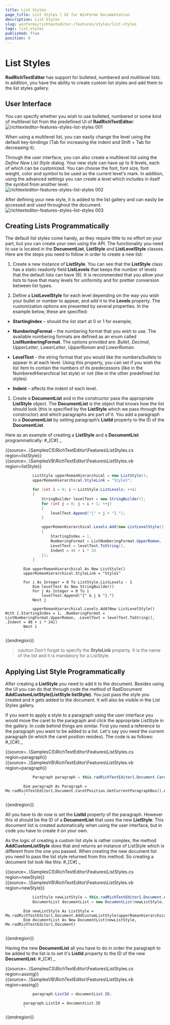 ```yaml
---
title: List Styles
page_title: List Styles | UI for WinForms Documentation
description: List Styles
slug: winforms/richtexteditor-/features/styles/list-styles
tags: list,styles
published: True
position: 0
---
```


# List Styles



__RadRichTextEditor__ has support for bulleted, numbered and multilevel lists. In addition, you have
        the ability to create custom list styles and add them to the list styles gallery.
      

## User Interface

You can specify whether you wish to use bulleted, numbered or some kind of multilevel list from the predefined UI
          of __RadRichTextEditor__:
        ![richtexteditor-features-styles-list-styles 001](images/richtexteditor-features-styles-list-styles001.png)

When using a multilevel list, you can easily change the level using the default key-bindings (Tab for increasing
          the indent and Shift + Tab for decreasing it).
        

Through the user interface, you can also create a multilevel list using the *Define New List Style*
          dialog. Your new style can have up to 9 levels, each of which can be customized. You can choose the font, font size, font
          weight, color and symbol to be used as the current level's mark. In addition, using the advanced settings you can
          create a level which includes in itself the symbol from another level.
        ![richtexteditor-features-styles-list-styles 002](images/richtexteditor-features-styles-list-styles002.png)

After defining your new style, it is added to the list gallery and can easily be accessed and used throughout the
          document.
        ![richtexteditor-features-styles-list-styles 003](images/richtexteditor-features-styles-list-styles003.png)

## Creating Lists Programmatically

The default list styles come handy, as they require little to no effort on your part, but you can create your own
          using the API. The functionality you need to use is located in the __DocumentList__, __ListStyle__ and __ListLevelStyle__ classes. Here are the steps you need to follow in order to create
          a new list:
        

1. Create a new instance of __ListStyle__. You can see that the __ListStyle__
              class has a static readonly field __ListLevels__ that keeps the number of levels that the default lists
              can have (9). It is recommended that you allow your lists to have that many levels for uniformity and for prettier conversion
              between list types.
            

1. Define a __ListLevelStyle__ for each level depending on the way you wish your bullet or number
              to appear, and add it to the __Levels__ property. The customization options are presented by several
              properties. In the example below, these are specified:
            

* __StartingIndex__ – should the list start at 0 or 1 for example;
                

* __NumberingFormat__ – the numbering format that you wish to use. The available
                  numbering formats are defined as an enum called __ListNumberingFormat__. The options provided
                  are: *Bullet*, *Decimal*, *UpperLetter*,
                  *LowerLetter*, *UpperRoman* and *LowerRoman*.
                

* __LevelText__ - the string format that you would like the numbers/bullets to appear in at
                  each level. Using this property, you can set if you wish the list item to contain the numbers of its predecessors (like
                  in the NumberedHierarchical list style) or not (like in the other predefined list styles)
                

* __Indent__ – affects the indent of each level.
                

1. Create a __DocumentList__ and in the constructor pass the appropriate __ListStyle__
              object. The __DocumentList__ is the object that knows how the list should look (this is specified by the
              __ListStyle__ which we pass through the constructor) and which paragraphs are part of it. You add a paragraph
              to a __DocumentList__ by setting paragraph’s __ListId__ property to the ID of the __DocumentList__.
            

Here as an example of creating a __ListStyle__ and a __DocumentList__ programmatically:
        #_[C#] _

	



{{source=..\SamplesCS\RichTextEditor\Features\ListStyles.cs region=listStyle}} 
{{source=..\SamplesVB\RichTextEditor\Features\ListStyles.vb region=listStyle}} 

````C#
            ListStyle upperRomanHierarchical = new ListStyle();
            upperRomanHierarchical.StyleLink = "Style1";

            for (int i = 0; i < ListStyle.ListLevels; ++i)
            {
                StringBuilder levelText = new StringBuilder();
                for (int j = 0; j < i + 1; ++j)
                {
                    levelText.Append("{" + j + "}.");
                }

                upperRomanHierarchical.Levels.Add(new ListLevelStyle()
                {
                    StartingIndex = 1,
                    NumberingFormat = ListNumberingFormat.UpperRoman,
                    LevelText = levelText.ToString(),
                    Indent = 48 + i * 24
                });
            }
````
````VB.NET
        Dim upperRomanHierarchical As New ListStyle()
        upperRomanHierarchical.StyleLink = "Style1"

        For i As Integer = 0 To ListStyle.ListLevels - 1
            Dim levelText As New StringBuilder()
            For j As Integer = 0 To i
                levelText.Append("{" & j & "}.")
            Next j

            upperRomanHierarchical.Levels.Add(New ListLevelStyle() With {.StartingIndex = 1, .NumberingFormat = ListNumberingFormat.UpperRoman, .LevelText = levelText.ToString(), .Indent = 48 + i * 24})
        Next i
        '
````

{{endregion}} 




>caution Don't forget to specify the __StyleLink__ property. It is the name of the list and it is
            mandatory for a ListStyle.
>


## Applying List Style Programmatically

After creating a __ListStyle__ you need to add it to the document. Besides using the UI you can do that
          through code the method of RadDocument __AddCustomListStyle(ListStyle	listStyle)__. You just pass the style
          you created and it gets added to the document. It will also be visible in the List Styles gallery.
        

If you want to apply a style to a paragraph using the user interface you would move the caret to the paragraph and click
          the appropriate ListStyle in the gallery. In code behind things are similar. First you need a reference to the paragraph you
          want to be added to a list. Let's say you need the current paragraph (in which the caret position resides). The code
          is as follows:
        #_[C#] _

	



{{source=..\SamplesCS\RichTextEditor\Features\ListStyles.cs region=paragraph}} 
{{source=..\SamplesVB\RichTextEditor\Features\ListStyles.vb region=paragraph}} 

````C#
            Paragraph paragraph = this.radRichTextEditor1.Document.CaretPosition.GetCurrentParagraphBox().AssociatedParagraph;
````
````VB.NET
        Dim paragraph As Paragraph = Me.radRichTextEditor1.Document.CaretPosition.GetCurrentParagraphBox().AssociatedParagraph
        '
````

{{endregion}} 




All you have to do now is set the __ListId__ property of the paragraph. However this id should be
          the ID of a __DocumentList__ that uses the new __ListStyle__. This document list
          is created automatically when using the user interface, but in code you have to create it on your own.
        

As the logic of creating a custom list style is rather complex, the method __AddCustomListStyle__
          does that and returns an instance of ListStyle which is different from the one you passed. When creating the new document
          list you need to pass the list style returned from this method. So creating a document list look like this:
        #_[C#] _

	



{{source=..\SamplesCS\RichTextEditor\Features\ListStyles.cs region=newStyle}} 
{{source=..\SamplesVB\RichTextEditor\Features\ListStyles.vb region=newStyle}} 

````C#
            ListStyle newListStyle = this.radRichTextEditor1.Document.AddCustomListStyle(upperRomanHierarchical);
            DocumentList documentList = new DocumentList(newListStyle, this.radRichTextEditor1.Document);
````
````VB.NET
        Dim newListStyle As ListStyle = Me.radRichTextEditor1.Document.AddCustomListStyle(upperRomanHierarchical)
        Dim documentList As New DocumentList(newListStyle, Me.radRichTextEditor1.Document)
        '
````

{{endregion}} 




Having the new __DocumentList__ all you have to do in order the paragraph to be added to the list
          is to set it's __ListId__ property to the ID of the new __DocumentList__:
        #_[C#] _

	



{{source=..\SamplesCS\RichTextEditor\Features\ListStyles.cs region=assing}} 
{{source=..\SamplesVB\RichTextEditor\Features\ListStyles.vb region=assing}} 

````C#
            paragraph.ListId = documentList.ID;
````
````VB.NET
        paragraph.ListId = documentList.ID
        '
````

{{endregion}} 



